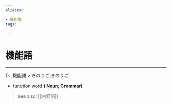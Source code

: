 ```yaml
---
aliases:
    
- 機能語
tags:
    
---
```


# 機能語
---
1).
,機能語 > きのうご,きのうご

- function word
**( Noun; Grammar)**
> see also:  [[内容語]]
            